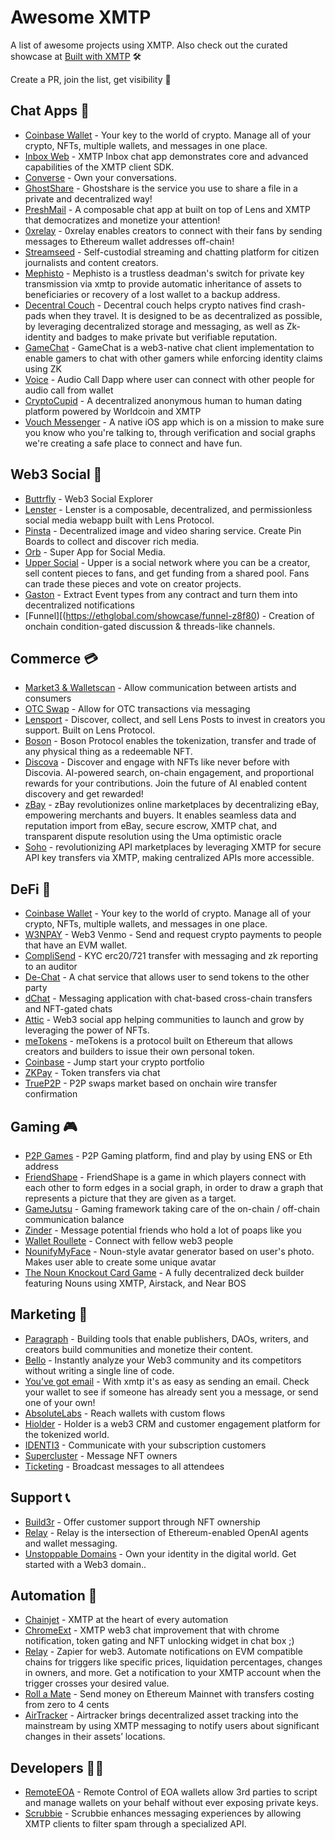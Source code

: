 # Awesome XMTP

A list of awesome projects using XMTP. Also check out the curated showcase at [Built with XMTP](https://xmtp.org/built-with-xmtp) 🛠️

Create a PR, join the list, get visibility 👀

## Chat Apps 💬

* [Coinbase Wallet](https://www.coinbase.com/wallet) - Your key to the world of crypto. Manage all of your crypto, NFTs, multiple wallets, and messages in one place.
* [Inbox Web](https://xmtp.chat/) - XMTP Inbox chat app demonstrates core and advanced capabilities of the XMTP client SDK.
* [Converse](https://getconverse.app/) - Own your conversations.
* [GhostShare](https://ethglobal.com/showcase/ghostshare-z7c3y) - Ghostshare is the service you use to share a file in a private and decentralized way!
* [PreshMail](https://ethglobal.com/showcase/preshmail-rnuzb) - A composable chat app at built on top of Lens and XMTP that democratizes and monetize your attention!
* [0xrelay](https://ethglobal.com/showcase/0xrelay-fwosy) - 0xrelay enables creators to connect with their fans by sending messages to Ethereum wallet addresses off-chain!
* [Streamseed](https://ethglobal.com/showcase/streamseed-mrbi9) - Self-custodial streaming and chatting platform for citizen journalists and content creators.
* [Mephisto](https://ethglobal.com/showcase/mephisto-3ix35) - Mephisto is a trustless deadman's switch for private key transmission via xmtp to provide automatic inheritance of assets to beneficiaries or recovery of a lost wallet to a backup address.
* [Decentral Couch](https://ethglobal.com/showcase/decentral-couch-g1xtk) - Decentral couch helps crypto natives find crash-pads when they travel. It is designed to be as decentralized as possible, by leveraging decentralized storage and messaging, as well as Zk-identity and badges to make private but verifiable reputation.
* [GameChat](https://ethglobal.com/showcase/gamechat-4p5qj) - GameChat is a web3-native chat client implementation to enable gamers to chat with other gamers while enforcing identity claims using ZK
* [Voice](https://ethglobal.com/showcase/audiox-huq8u) - Audio Call Dapp where user can connect with other people for audio call from wallet
* [CryptoCupid](https://ethglobal.com/showcase/cryptocupid-cegju) - A decentralized anonymous human to human dating platform powered by Worldcoin and XMTP
* [Vouch Messenger](https://ethglobal.com/showcase/vouch-messenger-qqvjm) - A native iOS app which is on a mission to make sure you know who you're talking to, through verification and social graphs we're creating a safe place to connect and have fun.

## Web3 Social 🌿

* [Buttrfly](https://buttrfly.app/) - Web3 Social Explorer
* [Lenster](https://lenster.xyz/) - Lenster is a composable, decentralized, and permissionless social media webapp built with Lens Protocol.
* [Pinsta](https://pinsta.xyz/) - Decentralized image and video sharing service. Create Pin Boards to collect and discover rich media.
* [Orb](https://orb.ac/) - Super App for Social Media.
* [Upper Social](https://ethglobal.com/showcase/upper-social-nq3iw) - Upper is a social network where you can be a creator, sell content pieces to fans, and get funding from a shared pool. Fans can trade these pieces and vote on creator projects.
* [Gaston](https://ethglobal.com/showcase/gaston-8s4dq) - Extract Event types from any contract and turn them into decentralized notifications
* [Funnel][(https://ethglobal.com/showcase/funnel-z8f80) - Creation of onchain condition-gated discussion & threads-like channels.
  
## Commerce 💳

* [Market3 & Walletscan](https://ethglobal.com/showcase/market3-and-walletscan-a-trusted-marketplace-s9nsj) - Allow communication between artists and consumers
* [OTC Swap](https://ethglobal.com/showcase/otc-swap-n3vhk) - Allow for OTC transactions via messaging
* [Lensport](https://lensport.io/) - Discover, collect, and sell Lens Posts to invest in creators you support. Built on Lens Protocol.
* [Boson](https://www.bosonprotocol.io/) - Boson Protocol enables the tokenization, transfer and trade of any physical thing as a redeemable NFT.
* [Discova](https://ethglobal.com/showcase/discova-e3jc2) - Discover and engage with NFTs like never before with Discovia. AI-powered search, on-chain engagement, and proportional rewards for your contributions. Join the future of AI enabled content discovery and get rewarded!
* [zBay](https://ethglobal.com/showcase/zbay-r0724) - zBay revolutionizes online marketplaces by decentralizing eBay, empowering merchants and buyers. It enables seamless data and reputation import from eBay, secure escrow, XMTP chat, and transparent dispute resolution using the Uma optimistic oracle
* [Soho](https://ethglobal.com/showcase/soho-xo1fi) - revolutionizing API marketplaces by leveraging XMTP for secure API key transfers via XMTP, making centralized APIs more accessible.

## DeFi 🏦

* [Coinbase Wallet](https://www.coinbase.com/wallet) - Your key to the world of crypto. Manage all of your crypto, NFTs, multiple wallets, and messages in one place. 
* [W3NPAY](https://ethglobal.com/showcase/w3npay-d7rk8) - Web3 Venmo - Send and request crypto payments to people that have an EVM wallet.
* [CompliSend](https://ethglobal.com/showcase/complisend-3j0jx) - KYC erc20/721 transfer with messaging and zk reporting to an auditor
* [De-Chat](https://ethglobal.com/showcase/de-chat-rr8zk) - A chat service that allows user to send tokens to the other party
* [dChat](https://ethglobal.com/showcase/dchat-21eba) - Messaging application with chat-based cross-chain transfers and NFT-gated chats
* [Attic](https://atticc.xyz/) - Web3 social app helping communities to launch and grow by leveraging the power of NFTs.
* [meTokens](https://metokens.com/) - meTokens is a protocol built on Ethereum that allows creators and builders to issue their own personal token.
* [Coinbase](https://www.coinbase.com/) - Jump start your crypto portfolio
* [ZKPay](https://taikai.network/cryptocanal/hackathons/ethdam/projects/clhxb2yr4121242001zlpx01djwu/idea) - Token transfers via chat
* [TrueP2P](https://ethglobal.com/showcase/truep2p-9wbj6) - P2P swaps market based on onchain wire transfer confirmation

## Gaming 🎮

* [P2P Games](https://ethglobal.com/showcase/p2p-games-19vqx) - P2P Gaming platform, find and play by using ENS or Eth address
* [FriendShape](https://ethglobal.com/showcase/friendshape-hyrna) - FriendShape is a game in which players connect with each other to form edges in a social graph, in order to draw a graph that represents a picture that they are given as a target.
* [GameJutsu](https://ethglobal.com/showcase/gamejutsu-0u4en) - Gaming framework taking care of the on-chain / off-chain communication balance
* [Zinder](https://ethglobal.com/showcase/zinder-match-nomads-through-poaps-js3py) - Message potential friends who hold a lot of poaps like you
* [Wallet Roullete](https://walletroulette.xyz/) - Connect with fellow web3 people
* [NounifyMyFace](https://ethglobal.com/showcase/nounifymyface-qmx4t) - Noun-style avatar generator based on user's photo. Makes user able to create some unique avatar
* [The Noun Knockout Card Game](https://ethglobal.com/showcase/the-noun-knockout-card-game-42sxm) - A fully decentralized deck builder featuring Nouns using XMTP, Airstack, and Near BOS

## Marketing 📣

* [Paragraph](https://paragraph.xyz/) - Building tools that enable publishers, DAOs, writers, and creators build communities and monetize their content.
* [Bello](https://bello.lol/) - Instantly analyze your Web3 community and its competitors without writing a single line of code.
* [You’ve got email](https://ygm.mbla.xyz/) - With xmtp it's as easy as sending an email. Check your wallet to see if someone has already sent you a message, or send one of your own!
* [AbsoluteLabs](https://absolutelabs.io/) - Reach wallets with custom flows
* [Hiolder](https://www.holder.xyz/) - Holder is a web3 CRM and customer engagement platform for the tokenized world.
* [IDENTI3](https://ethglobal.com/showcase/identi3-u8rs7) - Communicate with your subscription customers
* [Supercluster](https://ethglobal.com/showcase/supercluster-t9x45) - Message NFT owners
* [Ticketing](https://ethglobal.com/showcase/decentralized-ticketing-platform-ok5fe) - Broadcast messages to all attendees

## Support 📞

* [Build3r](https://ethglobal.com/showcase/build3r-awy06) - Offer customer support through NFT ownership
* [Relay](https://relay.cc/) - Relay is the intersection of Ethereum-enabled OpenAI agents and wallet messaging.
* [Unstoppable Domains](https://unstoppabledomains.com/) - Own your identity in the digital world. Get started with a Web3 domain..

## Automation 🤖

* [Chainjet](https://chainjet.io/) - XMTP at the heart of every automation
* [ChromeExt](https://ethglobal.com/showcase/chromeext-chatonweb3withtokengatingcontent-mq751) - XMTP web3 chat improvement that with chrome notification, token gating and NFT unlocking widget in chat box ;)
* [Relay](https://ethglobal.com/showcase/relay-85njt) - Zapier for web3. Automate notifications on EVM compatible chains for triggers like specific prices, liquidation percentages, changes in owners, and more. Get a notification to your XMTP account when the trigger crosses your desired value.
* [Roll a Mate](https://ethglobal.com/showcase/roll-a-mate-ob574) - Send money on Ethereum Mainnet with transfers costing from zero to 4 cents
* [AirTracker](https://ethglobal.com/showcase/airtracker-8qstn) - Airtracker brings decentralized asset tracking into the mainstream by using XMTP messaging to notify users about significant changes in their assets’ locations.


## Developers 👩‍💻
* [RemoteEOA](https://ethglobal.com/showcase/remoteeoa-ocgsq) - Remote Control of EOA wallets allow 3rd parties to script and manage wallets on your behalf without ever exposing private keys.
* [Scrubbie](https://xmtp.org/blog/eth-new-york) - Scrubbie enhances messaging experiences by allowing XMTP clients to filter spam through a specialized API.
